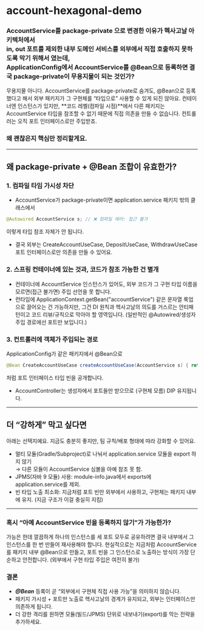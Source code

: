 # account-hexagonal-demo

### AccountService를 package-private 으로 변경한 이유가 헥사고날 아키텍처에서 <br>in, out 포트를 제외한 내부 도메인 서비스를 외부에서 직접 호출하지 못하도록 막기 위해서 였는데, <br> ApplicationConfig에서 AccountService를 @Bean으로 등록하면 결국 package-private이 무용지물이 되는 것인가? 


무용지물 아니다. 
AccountService를 package-private로 숨겨도, @Bean으로 등록했다고 해서 외부 패키지가 그 구현체를 “타입으로” 사용할 수 있게 되진 않아요. 컨테이너엔 인스턴스가 있지만, **코드 레벨(컴파일 시점)**에서 다른 패키지는 AccountService 타입을 참조할 수 없기 때문에 직접 의존을 만들 수 없습니다. 컨트롤러는 오직 포트 인터페이스로만 주입받죠.

### 왜 괜찮은지 핵심만 정리할게요.

---

## 왜 package-private + @Bean 조합이 유효한가?
### 1. 컴파일 타임 가시성 차단

- AccountService가 package-private이면 application.service 패키지 밖의 클래스에서

```java
@Autowired AccountService s; // ❌ 컴파일 에러: 접근 불가
```
이렇게 타입 참조 자체가 안 됩니다.

- 결국 외부는 CreateAccountUseCase, DepositUseCase, WithdrawUseCase 포트 인터페이스로만 의존을 만들 수 있어요.

### 2. 스프링 컨테이너에 있는 것과, 코드가 참조 가능한 건 별개
- 컨테이너에 AccountService 인스턴스가 있어도, 외부 코드가 그 구현 타입 이름을 모르면(접근 불가면) 주입 선언을 못 합니다.
- 런타임에 ApplicationContext.getBean("accountService") 같은 문자열 룩업으로 끌어오는 건 가능하지만, 그건 DI 원칙과 헥사고날의 의도를 거스르는 안티패턴이고 코드 리뷰/규칙으로 막아야 할 영역입니다. (일반적인 @Autowired/생성자 주입 경로에선 포트만 보입니다.)

### 3. 컨트롤러에 객체가 주입되는 경로

ApplicationConfig가 같은 패키지에서 @Bean으로

```java
@Bean CreateAccountUseCase createAccountUseCase(AccountService s) { return s; }
```

처럼 포트 인터페이스 타입 빈을 공개합니다.

- AccountController는 생성자에서 포트들만 받으므로 (구현체 모름) DIP 유지됩니다.

---
## 더 “강하게” 막고 싶다면
아래는 선택지예요. 지금도 충분히 좋지만, 팀 규칙/배포 형태에 따라 강화할 수 있어요.

- 멀티 모듈(Gradle/Subproject)로 나눠서 application.service 모듈을 export 하지 않기 <br>
→ 다른 모듈이 AccountService 심볼을 아예 참조 못 함.
- JPMS(자바 9 모듈) 사용: module-info.java에서 exports에 application.service를 제외.
- 빈 타입 노출 최소화: 지금처럼 포트 빈만 외부에서 사용하고, 구현체는 패키지 내부에 유지.
(지금 구조가 이걸 충실히 지킴)

--- 
### 혹시 “아예 AccountService 빈을 등록하지 않기”가 가능한가?
가능은 한데 깔끔하게 하나의 인스턴스를 세 포트 모두로 공유하려면 결국 내부에서 그 인스턴스를 한 번 만들어 재사용해야 합니다.
현실적으로는 지금처럼 AccountService를 패키지 내부 @Bean으로 만들고, 포트 빈을 그 인스턴스로 노출하는 방식이 가장 단순하고 안전합니다. (외부에서 구현 타입 주입은 여전히 불가)

### 결론
- ***@Bean*** 등록이 곧 “외부에서 구현체 직접 사용 가능”을 의미하지 않습니다.
- 패키지 가시성 + 포트만 노출로 헥사고날의 경계가 유지되고, 외부는 인터페이스만 의존하게 됩니다.
- 더 강한 격리를 원하면 모듈(빌드/JPMS) 단위로 내보내기(export)를 막는 전략을 추가하세요.